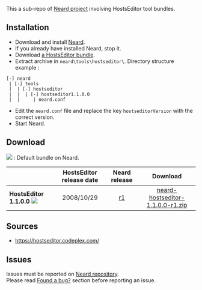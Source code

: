 This a sub-repo of [Neard project](https://github.com/crazy-max/neard) involving HostsEditor tool bundles.

## Installation

* Download and install [Neard](https://github.com/crazy-max/neard).
* If you already have installed Neard, stop it.
* Download [a HostsEditor bundle](#download).
* Extract archive in `neard\tools\hostseditor\`. Directory structure example :

```
[-] neard
 | [-] tools
 |  | [-] hostseditor 
 |  |  | [-] hostseditor1.1.0.0
 |  |     | neard.conf
```

* Edit the `neard.conf` file and replace the key `hostseditorVersion` with the correct version.
* Start Neard.

## Download

![](https://raw.github.com/crazy-max/neard-tool-hostseditor/master/img/star-20160403.png) : Default bundle on Neard.

|                         | HostsEditor release date | Neard release | Download |
| ------------------------|:------------------------:|:-------------:|:--------:|
| **HostsEditor 1.1.0.0** ![](https://raw.github.com/crazy-max/neard-tool-hostseditor/master/img/star-20160403.png) | 2008/10/29 | [r1](https://github.com/crazy-max/neard-tool-hostseditor/releases/tag/r1) | [neard-hostseditor-1.1.0.0-r1.zip](https://github.com/crazy-max/neard-tool-hostseditor/releases/download/r1/neard-hostseditor-1.1.0.0-r1.zip) |

## Sources

* https://hostseditor.codeplex.com/

## Issues

Issues must be reported on [Neard repository](https://github.com/crazy-max/neard/issues).<br />
Please read [Found a bug?](https://github.com/crazy-max/neard#found-a-bug) section before reporting an issue.
